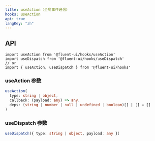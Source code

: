 ```yaml
---
title: useAction（全局事件通信）
hooks: useAction
api: true
langKey: "zh"
---
```


## API

```
import useAction from '@fluent-ui/hooks/useAction'
import useDispatch from '@fluent-ui/hooks/useDispatch'
// or
import { useAction, useDispatch } from '@fluent-ui/hooks'
```

### useAction 参数

```ts
useAction(
  type: string | object,
  callback: (payload: any) => any,
  deps: (string | number | null | undefined | boolean)[] | [] = []
)
```

### useDispatch 参数

```ts
useDispatch({ type: string | object, payload: any })
```
